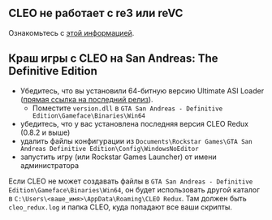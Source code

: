 ## CLEO не работает с re3 или reVC

Ознакомьтесь с [этой информацией](https://github.com/TheFantomKiller420/CLEO-Redux-rus-local#совместимость-с-re3-и-revc).

## Краш игры с CLEO на San Andreas: The Definitive Edition

- Убедитесь, что вы установили 64-битную версию Ultimate ASI Loader ([прямая ссылка на последний релиз](https://github.com/ThirteenAG/Ultimate-ASI-Loader/releases/download/x64-latest/version.zip)).
  - Поместите `version.dll` в `GTA San Andreas - Definitive Edition\Gameface\Binaries\Win64`
- убедитесь, что у вас установлена последняя версия CLEO Redux (0.8.2 и выше)
- удалить файлы конфигурации из `Documents\Rockstar Games\GTA San Andreas Definitive Edition\Config\WindowsNoEditor`
- запустить игру (или Rockstar Games Launcher) от имени администратора

Если CLEO не может создавать файлы в `GTA San Andreas - Definitive Edition\Gameface\Binaries\Win64`, он будет использовать другой каталог в `C:\Users\<ваше_имя>\AppData\Roaming\CLEO Redux`. Там должен быть `cleo_redux.log` и папка CLEO, куда попадают все ваши скрипты.
